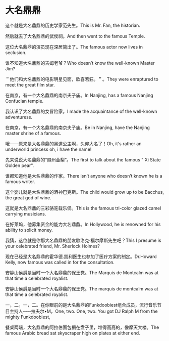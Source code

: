 # 大名鼎鼎

<p><span class="chinese">这个就是大名鼎鼎的历史学家范先生。</span><span class="english">This is Mr. Fan, the historian.</span></p>

<p><span class="chinese">然后就去了大名鼎鼎的武侯祠。</span><span class="english">And then went to the famous Temple.</span></p>

<p><span class="chinese">这位大名鼎鼎的演员现在深居简出了。</span><span class="english">The famous actor now lives in seclusion.</span></p>

<p><span class="chinese">谁不知道大名鼎鼎的吉姆老爷？</span><span class="english">Who doesn’t know the well-known Master Jim?</span></p>

<p><span class="chinese">＂他们和大名鼎鼎的电影明星见面，欣喜若狂。＂。</span><span class="english">They were enraptured to meet the great film star.</span></p>

<p><span class="chinese">在南京，有一个大名鼎鼎的南京夫子庙。</span><span class="english">In Nanjing, has a famous Nanjing Confucian temple.</span></p>

<p><span class="chinese">我认识了大名鼎鼎的女冒险家。</span><span class="english">I made the acquaintance of the well-known adventuress.</span></p>

<p><span class="chinese">在南京，有一个大名鼎鼎的南京夫子庙。</span><span class="english">Be in Nanjing, have the Nanjing master shrine of a famous.</span></p>

<p><span class="chinese">哦——原来是大名鼎鼎的黑道公主啊，久仰大名了！</span><span class="english">Oh, it's rather an underworld princess oh, i have the name!</span></p>

<p><span class="chinese">先来说说大名鼎鼎的“隰州金梨”。</span><span class="english">The first to talk about the famous " Xi State Golden pear".</span></p>

<p><span class="chinese">谁都知道他是大名鼎鼎的作家。</span><span class="english">There isn’t anyone who doesn’t known he is a famous writer.</span></p>

<p><span class="chinese">这个婴儿就是大名鼎鼎的酒神巴克斯。</span><span class="english">The child would grow up to be Bacchus, the great god of wine.</span></p>

<p><span class="chinese">这就是大名鼎鼎的三彩骆驼载乐俑。</span><span class="english">This is the famous tri-color glazed camel carrying musicians.</span></p>

<p><span class="chinese">在好莱坞，他募集资金的能力大名鼎鼎。</span><span class="english">In Hollywood, he is renowned for his ability to solicit money.</span></p>

<p><span class="chinese">我猜，这位就是你那大名鼎鼎的朋友歇洛克·福尔摩斯先生吧？</span><span class="english">This I presume is your celebrated friend, Mr. Sherlock Holmes?</span></p>

<p><span class="chinese">现在已经是大名鼎鼎的霍华德.凯利医生也参加了医疗方案的制定。</span><span class="english">Dr.Howard Kelly, now famous was called in for the consultation.</span></p>

<p><span class="chinese">安静山侯爵是当时一个大名鼎鼎的保王党。</span><span class="english">The Marquis de Montcalm was at that time a celebrated royalist.</span></p>

<p><span class="chinese">安静山侯爵是当时一个大名鼎鼎的保王党。</span><span class="english">The marquis de montcalm was at that time a celebrated royalist.</span></p>

<p><span class="chinese">一，二。一，二。在你眼前的是大名鼎鼎的Funkdoobiest组合成员，流行音乐节目主持人----拉夫尔•M，</span><span class="english">One, two. One, two. You got DJ Ralph M from the mighty Funkdoobiest,</span></p>

<p><span class="chinese">餐桌两端，大名鼎鼎的阿拉伯面包搁在盘子里，堆得高高的，像摩天大楼。</span><span class="english">The famous Arabic bread sat skyscraper high on plates at either end.</span></p>

